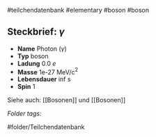 #teilchendatenbank  #elementary  #boson  #boson 
## Steckbrief: $\gamma$


- **Name** Photon ($\gamma$)
- **Typ** boson
- **Ladung** 0.0 $e$
- **Masse** 1e-27 MeV/c$^2$
- **Lebensdauer** inf s
- **Spin** 1



Siehe auch:  [[Bosonen]] und [[Bosonen]]




 *Folder tags:*

#folder/Teilchendatenbank